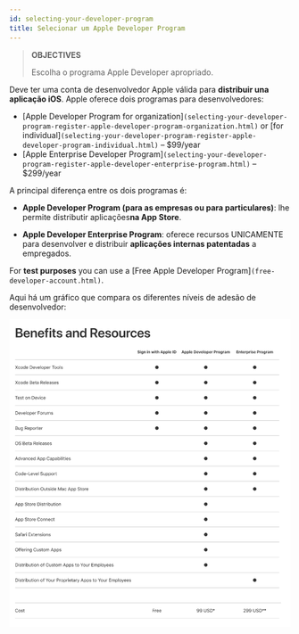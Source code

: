 ```yaml
---
id: selecting-your-developer-program
title: Selecionar um Apple Developer Program
---
```


> **OBJECTIVES**
> 
> Escolha o programa Apple Developer apropriado.

Deve ter uma conta de desenvolvedor Apple válida para **distribuir una aplicação iOS**. Apple oferece dois programas para desenvolvedores:

* [Apple Developer Program for organization]`(selecting-your-developer-program-register-apple-developer-program-organization.html)` or [for individual]`(selecting-your-developer-program-register-apple-developer-program-individual.html)` – $99/year
* [Apple Enterprise Developer Program]`(selecting-your-developer-program-register-apple-developer-enterprise-program.html)` – $299/year

A principal diferença entre os dois programas é:

* **Apple Developer Program (para as empresas ou para particulares)**: lhe permite distributir aplicações**na App Store**.

* **Apple Developer Enterprise Program**: oferece recursos UNICAMENTE para desenvolver e distribuir **aplicações internas patentadas** a empregados.

For **test purposes** you can use a [Free Apple Developer Program]`(free-developer-account.html)`.

Aqui há um gráfico que compara os diferentes níveis de adesão de desenvolvedor:

![Developer membership levels](img/FreeTestingAppleDeveloperAccount.png)